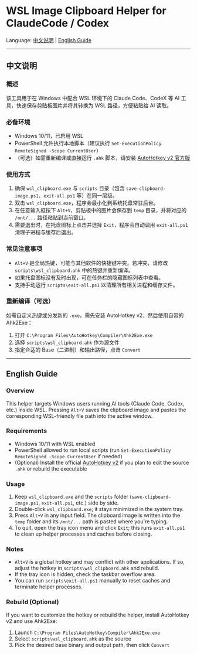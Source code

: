 # WSL Image Clipboard Helper for ClaudeCode / Codex

Language: [中文说明](#中文说明) | [English Guide](#english-guide)

---

## 中文说明

### 概述

该工具用于在 Windows 中配合 WSL 环境下的 Claude Code、CodeX 等 AI 工具，快速保存剪贴板图片并将其转换为 WSL 路径，方便粘贴给 AI 读取。

### 必备环境
- Windows 10/11，已启用 WSL
- PowerShell 允许执行本地脚本（建议执行 `Set-ExecutionPolicy RemoteSigned -Scope CurrentUser`）
- （可选）如需重新编译或直接运行 `.ahk` 脚本，请安装 [AutoHotkey v2 官方版](https://www.autohotkey.com/download/ahk-v2.exe)

### 使用方式
1. 确保 `wsl_clipboard.exe` 与 `scripts` 目录（包含 `save-clipboard-image.ps1`、`exit-all.ps1` 等）在同一层级。
2. 双击 `wsl_clipboard.exe`，程序会最小化到系统托盘常驻后台。
3. 在任意输入框按下 `Alt+V`，剪贴板中的图片会保存到 `temp` 目录，并将对应的 `/mnt/...` 路径粘贴到当前窗口。
4. 需要退出时，在托盘图标上点击并选择 `Exit`，程序会自动调用 `exit-all.ps1` 清理子进程与缓存后退出。

### 常见注意事项
- `Alt+V` 是全局热键，可能与其他软件的快捷键冲突。若冲突，请修改 `scripts\wsl_clipboard.ahk` 中的热键并重新编译。
- 如果托盘图标没有及时出现，可在任务栏的隐藏图标列表中查看。
- 支持手动运行 `scripts\exit-all.ps1` 以清理所有相关进程和缓存文件。

### 重新编译（可选）
如需自定义热键或分发新的 `.exe`，需先安装 AutoHotkey v2，然后使用自带的 Ahk2Exe：
1. 打开 `C:\Program Files\AutoHotkey\Compiler\Ahk2Exe.exe`
2. 选择 `scripts\wsl_clipboard.ahk` 作为源文件
3. 指定合适的 Base（二进制）和输出路径，点击 `Convert`

---

## English Guide

### Overview
This helper targets Windows users running AI tools (Claude Code, Codex, etc.) inside WSL. Pressing `Alt+V` saves the clipboard image and pastes the corresponding WSL-friendly file path into the active window.

### Requirements
- Windows 10/11 with WSL enabled
- PowerShell allowed to run local scripts (run `Set-ExecutionPolicy RemoteSigned -Scope CurrentUser` if needed)
- (Optional) Install the official [AutoHotkey v2](https://www.autohotkey.com/download/ahk-v2.exe) if you plan to edit the source `.ahk` or rebuild the executable

### Usage
1. Keep `wsl_clipboard.exe` and the `scripts` folder (`save-clipboard-image.ps1`, `exit-all.ps1`, etc.) side by side.
2. Double-click `wsl_clipboard.exe`; it stays minimized in the system tray.
3. Press `Alt+V` in any input field. The clipboard image is written into the `temp` folder and its `/mnt/...` path is pasted where you're typing.
4. To quit, open the tray icon menu and click `Exit`; this runs `exit-all.ps1` to clean up helper processes and caches before closing.

### Notes
- `Alt+V` is a global hotkey and may conflict with other applications. If so, adjust the hotkey in `scripts\wsl_clipboard.ahk` and rebuild.
- If the tray icon is hidden, check the taskbar overflow area.
- You can run `scripts\exit-all.ps1` manually to reset caches and terminate helper processes.

### Rebuild (Optional)
If you want to customize the hotkey or rebuild the helper, install AutoHotkey v2 and use Ahk2Exe:
1. Launch `C:\Program Files\AutoHotkey\Compiler\Ahk2Exe.exe`
2. Select `scripts\wsl_clipboard.ahk` as the source
3. Pick the desired base binary and output path, then click `Convert`
